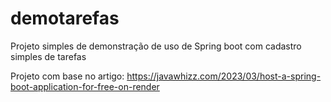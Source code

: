 
# demotarefas

Projeto simples de demonstração de uso de Spring boot com cadastro simples de tarefas

Projeto com base no artigo:
https://javawhizz.com/2023/03/host-a-spring-boot-application-for-free-on-render

